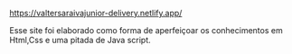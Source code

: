 https://valtersaraivajunior-delivery.netlify.app/

Esse site foi elaborado como forma de aperfeiçoar os conhecimentos em Html,Css e uma pitada de Java script.
